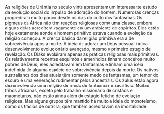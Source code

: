 ﻿As religiões de Urântia no século vinte apresentam um interessante estudo da evolução social do impulso de adoração do homem. Numerosas crenças progrediram muito pouco desde os dias do culto dos fantasmas. Os pigmeus da África não têm reações religiosas como uma classe, embora alguns deles acreditem vagamente em um ambiente de espíritos. Eles estão hoje exatamente aonde o homem primitivo estava quando a evolução da religião começou. A crença básica da religião primitiva era a de sobrevivência após a morte. A idéia de adorar um Deus pessoal indica desenvolvimento evolucionário avançado, mesmo o primeiro estágio de revelação. Os Diaks evoluiram apenas as práticas religiosas mais primitivas. Os relativamente recentes esquimós e ameríndios tinham conceitos muito pobres de Deus; eles acreditavam em fantasmas e tinham uma idéia indefinida de alguma espécie de sobrevivência depois da morte. Os nativos australianos dos dias atuais têm somente medo de fantasmas, um temor do escuro e uma veneração rudimentar pelos ancestrais. Os zulus  estão agora desenvolvendo uma religião de medo de fantasmas e sacrifício. Muitas tribos africanas, exceto pelo trabalho missionário de cristãos e maometanos, não estão ainda além do estágio fetiche de evolução religiosa. Mas alguns grupos têm mantido há muito a ideia do monoteísmo, como os trácios de outrora, que também acreditavam na imortalidade.